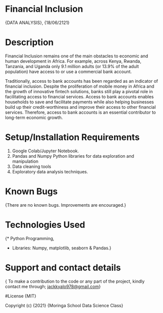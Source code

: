 # Financial Inclusion
{DATA ANALYSIS}, {18/06/2121}
# Description
Financial Inclusion remains one of the main obstacles to economic and human development in Africa. For example, across Kenya, Rwanda, Tanzania, and Uganda only 9.1 million adults (or 13.9% of the adult population) have access to or use a commercial bank account.

Traditionally, access to bank accounts has been regarded as an indicator of financial inclusion. Despite the proliferation of mobile money in Africa and the growth of innovative fintech solutions, banks still play a pivotal role in facilitating access to financial services. Access to bank accounts enables households to save and facilitate payments while also helping businesses build up their credit-worthiness and improve their access to other financial services. Therefore, access to bank accounts is an essential contributor to long-term economic growth.

# Setup/Installation Requirements
1. Google Colab/Jupyter Notebook.
2. Pandas and Numpy Python libraries for data exploration and manipulation
3. Data cleaning tools
4. Exploratory data analysis techniques.

# Known Bugs
{There are no known bugs.
Improvements are encouraged.}

# Technologies Used
{* Python Programming,
* Libraries: Numpy, matplotlib, seaborn & Pandas.} 

# Support and contact details
{ To make a contribution to the code or any part of the project, kindly contact me through; jackkyalo978@gmail.com}

#License
{MIT}

Copyright (c) {2021} {Moringa School Data Science Class}
